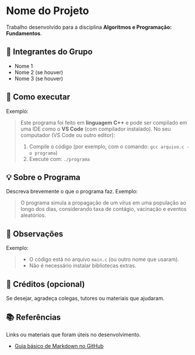 # Nome do Projeto

Trabalho desenvolvido para a disciplina **Algoritmos e Programação: Fundamentos**.

## 👥 Integrantes do Grupo

- Nome 1
- Nome 2 (se houver)
- Nome 3 (se houver)

## 🚀 Como executar 

Exemplo:
> Este programa foi feito em **linguagem C++** e pode ser compilado em uma IDE como o **VS Code** (com compilador instalado).
> No seu computador (VS Code ou outro editor):
> 1. Compile o código (por exemplo, com o comando: `gcc arquivo.c -o programa`)
> 2. Execute com: `./programa`

## 💡 Sobre o Programa

Descreva brevemente o que o programa faz. Exemplo:
> O programa simula a propagação de um vírus em uma população ao longo dos dias, considerando taxa de contágio, vacinação e eventos aleatórios.

## 📌 Observações

Exemplo:
> - O código está no arquivo `main.c` (ou outro nome que usaram).
> - Não é necessário instalar bibliotecas extras.

## 🙌 Créditos (opcional)

Se desejar, agradeça colegas, tutores ou materiais que ajudaram.

## 📚 Referências 

Links ou materiais que foram úteis no desenvolvimento.
- [Guia básico de Markdown no GitHub](https://docs.github.com/pt/get-started/writing-on-github/getting-started-with-writing-and-formatting-on-github/basic-writing-and-formatting-syntax)

